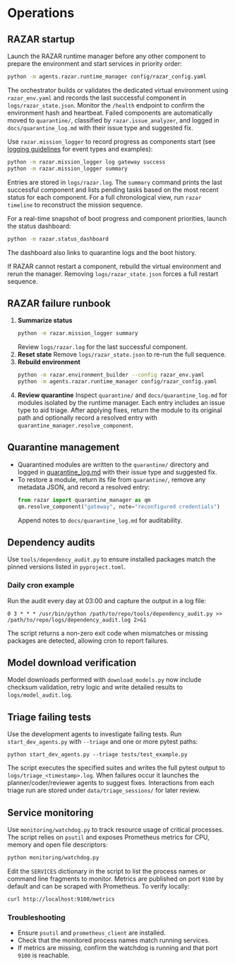 # Operations

## RAZAR startup

Launch the RAZAR runtime manager before any other component to prepare the
environment and start services in priority order:

```bash
python -m agents.razar.runtime_manager config/razar_config.yaml
```

The orchestrator builds or validates the dedicated virtual environment using
`razar_env.yaml` and records the last successful component in
`logs/razar_state.json`. Monitor the `/health` endpoint to confirm the
environment hash and heartbeat. Failed components are automatically moved to
`quarantine/`, classified by `razar.issue_analyzer`, and logged in
`docs/quarantine_log.md` with their issue type and suggested fix.

Use ``razar.mission_logger`` to record progress as components start (see
[logging guidelines](logging_guidelines.md) for event types and examples):

```bash
python -m razar.mission_logger log gateway success
python -m razar.mission_logger summary
```

Entries are stored in ``logs/razar.log``. The ``summary`` command prints the
last successful component and lists pending tasks based on the most recent
status for each component. For a full chronological view, run ``razar
timeline`` to reconstruct the mission sequence.

For a real-time snapshot of boot progress and component priorities, launch the
status dashboard:

```bash
python -m razar.status_dashboard
```

The dashboard also links to quarantine logs and the boot history.

If RAZAR cannot restart a component, rebuild the virtual environment and rerun
the manager. Removing `logs/razar_state.json` forces a full restart sequence.

## RAZAR failure runbook

1. **Summarize status**
   ```bash
   python -m razar.mission_logger summary
   ```
   Review `logs/razar.log` for the last successful component.
2. **Reset state**
   Remove `logs/razar_state.json` to re-run the full sequence.
3. **Rebuild environment**
   ```bash
   python -m razar.environment_builder --config razar_env.yaml
   python -m agents.razar.runtime_manager config/razar_config.yaml
   ```
4. **Review quarantine**
   Inspect `quarantine/` and `docs/quarantine_log.md` for modules isolated by
   the runtime manager. Each entry includes an issue type to aid triage.
   After applying fixes, return the module to its original path and optionally
   record a resolved entry with `quarantine_manager.resolve_component`.

## Quarantine management

- Quarantined modules are written to the `quarantine/` directory and logged in
  [quarantine_log.md](quarantine_log.md) with their issue type and suggested fix.
- To restore a module, return its file from `quarantine/`, remove any metadata
  JSON, and record a resolved entry:
  ```python
  from razar import quarantine_manager as qm
  qm.resolve_component("gateway", note="reconfigured credentials")
  ```
  Append notes to `docs/quarantine_log.md` for auditability.

## Dependency audits

Use `tools/dependency_audit.py` to ensure installed packages match the pinned
versions listed in `pyproject.toml`.

### Daily cron example

Run the audit every day at 03:00 and capture the output in a log file:

```
0 3 * * * /usr/bin/python /path/to/repo/tools/dependency_audit.py >> /path/to/repo/logs/dependency_audit.log 2>&1
```

The script returns a non-zero exit code when mismatches or missing packages are
detected, allowing cron to report failures.

## Model download verification

Model downloads performed with `download_models.py` now include checksum
validation, retry logic and write detailed results to
`logs/model_audit.log`.

## Triage failing tests

Use the development agents to investigate failing tests. Run `start_dev_agents.py`
with `--triage` and one or more pytest paths:

```
python start_dev_agents.py --triage tests/test_example.py
```

The script executes the specified suites and writes the full pytest output to
`logs/triage_<timestamp>.log`. When failures occur it launches the
planner/coder/reviewer agents to suggest fixes. Interactions from each triage
run are stored under `data/triage_sessions/` for later review.

## Service monitoring

Use `monitoring/watchdog.py` to track resource usage of critical processes.
The script relies on `psutil` and exposes Prometheus metrics for CPU, memory
and open file descriptors:

```bash
python monitoring/watchdog.py
```

Edit the `SERVICES` dictionary in the script to list the process names or
command line fragments to monitor. Metrics are published on port `9100` by
default and can be scraped with Prometheus. To verify locally:

```bash
curl http://localhost:9100/metrics
```

### Troubleshooting

- Ensure `psutil` and `prometheus_client` are installed.
- Check that the monitored process names match running services.
- If metrics are missing, confirm the watchdog is running and that port `9100`
  is reachable.
